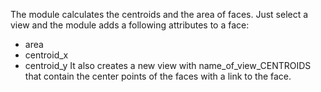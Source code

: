 The module calculates the centroids and the area of faces. Just select a view and the module adds a following attributes to a face:
- area
- centroid_x
- centroid_y
It also creates a new view with name_of_view_CENTROIDS that contain the center points of the faces with a link to the face.